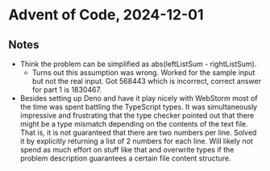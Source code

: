 # Advent of Code, 2024-12-01

## Notes
- Think the problem can be simplified as abs(leftListSum - rightListSum).
  - Turns out this assumption was wrong. Worked for the sample input but not 
    the real input. Got 568443 which is incorrect, correct answer for part 1 
    is 1830467. 
- Besides setting up Deno and have it play nicely with WebStorm most of the 
  time was spent battling the TypeScript types. It was simultaneously 
  impressive and frustrating that the type checker pointed out that there 
  might be a type mismatch depending on the contents of the text file. That 
  is, it is not guaranteed that there are two numbers per line. Solved it by 
  explicitly returning a list of 2 numbers for each line. Will likely not 
  spend as much effort on stuff like that and overwrite types if the problem 
  description guarantees a certain file content structure.